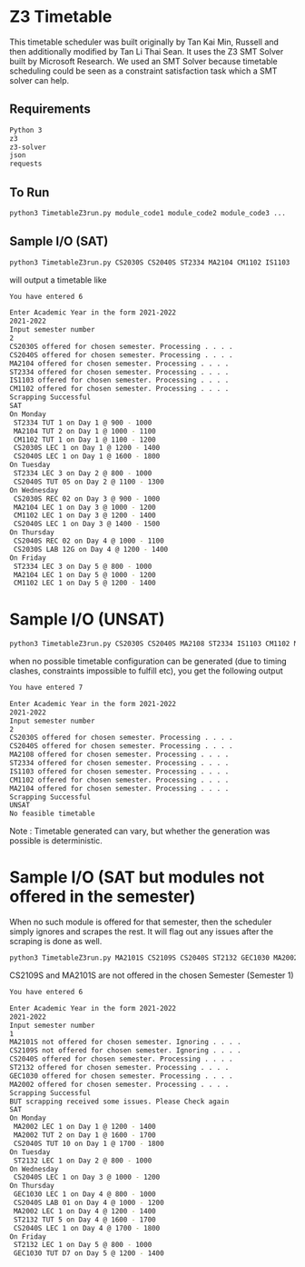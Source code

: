 # Z3 Timetable

This timetable scheduler was built originally by Tan Kai Min, Russell and then additionally modified by Tan Li Thai Sean.
It uses the Z3 SMT Solver built by Microsoft Research.
We used an SMT Solver because timetable scheduling could be seen as a constraint satisfaction task which a SMT solver can help.

## Requirements

```bash
Python 3
z3
z3-solver
json
requests
```

## To Run
```bash
python3 TimetableZ3run.py module_code1 module_code2 module_code3 ...
```

## Sample I/O (SAT)

```bash
python3 TimetableZ3run.py CS2030S CS2040S ST2334 MA2104 CM1102 IS1103
```

will output a timetable like

```bash
You have entered 6

Enter Academic Year in the form 2021-2022
2021-2022
Input semester number
2
CS2030S offered for chosen semester. Processing . . . .
CS2040S offered for chosen semester. Processing . . . .
MA2104 offered for chosen semester. Processing . . . .
ST2334 offered for chosen semester. Processing . . . .
IS1103 offered for chosen semester. Processing . . . .
CM1102 offered for chosen semester. Processing . . . .
Scrapping Successful
SAT
On Monday
 ST2334 TUT 1 on Day 1 @ 900 - 1000
 MA2104 TUT 2 on Day 1 @ 1000 - 1100
 CM1102 TUT 1 on Day 1 @ 1100 - 1200
 CS2030S LEC 1 on Day 1 @ 1200 - 1400
 CS2040S LEC 1 on Day 1 @ 1600 - 1800
On Tuesday
 ST2334 LEC 3 on Day 2 @ 800 - 1000
 CS2040S TUT 05 on Day 2 @ 1100 - 1300
On Wednesday
 CS2030S REC 02 on Day 3 @ 900 - 1000
 MA2104 LEC 1 on Day 3 @ 1000 - 1200
 CM1102 LEC 1 on Day 3 @ 1200 - 1400
 CS2040S LEC 1 on Day 3 @ 1400 - 1500
On Thursday
 CS2040S REC 02 on Day 4 @ 1000 - 1100
 CS2030S LAB 12G on Day 4 @ 1200 - 1400
On Friday
 ST2334 LEC 3 on Day 5 @ 800 - 1000
 MA2104 LEC 1 on Day 5 @ 1000 - 1200
 CM1102 LEC 1 on Day 5 @ 1200 - 1400
 ```

# Sample I/O (UNSAT)

```bash
python3 TimetableZ3run.py CS2030S CS2040S MA2108 ST2334 IS1103 CM1102 MA2104
```

when no possible timetable configuration can be generated (due to timing clashes, constraints impossible to fulfill etc), you get the following output

```bash
You have entered 7

Enter Academic Year in the form 2021-2022
2021-2022
Input semester number
2
CS2030S offered for chosen semester. Processing . . . .
CS2040S offered for chosen semester. Processing . . . .
MA2108 offered for chosen semester. Processing . . . .
ST2334 offered for chosen semester. Processing . . . .
IS1103 offered for chosen semester. Processing . . . .
CM1102 offered for chosen semester. Processing . . . .
MA2104 offered for chosen semester. Processing . . . .
Scrapping Successful
UNSAT
No feasible timetable
```

Note : Timetable generated can vary, but whether the generation was possible is deterministic.

# Sample I/O (SAT but modules not offered in the semester)

When no such module is offered for that semester, then the scheduler simply ignores and scrapes the rest. It will flag out any issues after the scraping is done as well.

```bash
python3 TimetableZ3run.py MA2101S CS2109S CS2040S ST2132 GEC1030 MA2002
```
CS2109S and MA2101S are not offered in the chosen Semester (Semester 1)
```bash
You have entered 6

Enter Academic Year in the form 2021-2022
2021-2022
Input semester number
1
MA2101S not offered for chosen semester. Ignoring . . . .
CS2109S not offered for chosen semester. Ignoring . . . .
CS2040S offered for chosen semester. Processing . . . .
ST2132 offered for chosen semester. Processing . . . .
GEC1030 offered for chosen semester. Processing . . . .
MA2002 offered for chosen semester. Processing . . . .
Scrapping Successful
BUT scrapping received some issues. Please Check again
SAT
On Monday
 MA2002 LEC 1 on Day 1 @ 1200 - 1400
 MA2002 TUT 2 on Day 1 @ 1600 - 1700
 CS2040S TUT 10 on Day 1 @ 1700 - 1800
On Tuesday
 ST2132 LEC 1 on Day 2 @ 800 - 1000
On Wednesday
 CS2040S LEC 1 on Day 3 @ 1000 - 1200
On Thursday
 GEC1030 LEC 1 on Day 4 @ 800 - 1000
 CS2040S LAB 01 on Day 4 @ 1000 - 1200
 MA2002 LEC 1 on Day 4 @ 1200 - 1400
 ST2132 TUT 5 on Day 4 @ 1600 - 1700
 CS2040S LEC 1 on Day 4 @ 1700 - 1800
On Friday
 ST2132 LEC 1 on Day 5 @ 800 - 1000
 GEC1030 TUT D7 on Day 5 @ 1200 - 1400
 ```
